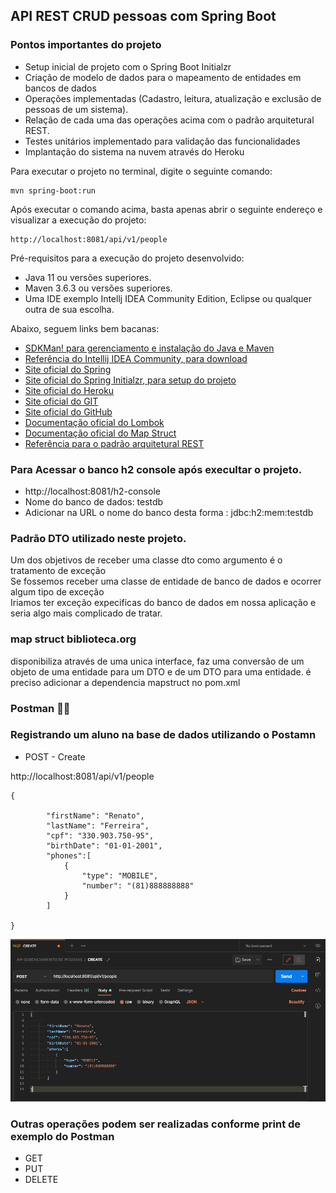 <h2>API REST CRUD pessoas com Spring Boot</h2>

### Pontos importantes do projeto
* Setup inicial de projeto com o Spring Boot Initialzr 
* Criação de modelo de dados para o mapeamento de entidades em bancos de dados
* Operações implementadas (Cadastro, leitura, atualização e exclusão de pessoas de um sistema).
* Relação de cada uma das operações acima com o padrão arquitetural REST.
* Testes unitários implementado para validação das funcionalidades
* Implantação do sistema na nuvem através do Heroku

Para executar o projeto no terminal, digite o seguinte comando:

```
mvn spring-boot:run 

```

Após executar o comando acima, basta apenas abrir o seguinte endereço e visualizar a execução do projeto:

```
http://localhost:8081/api/v1/people

```
Pré-requisitos para a execução do projeto desenvolvido:

* Java 11 ou versões superiores.
* Maven 3.6.3 ou versões superiores.
* Uma IDE exemplo Intellj IDEA Community Edition, Eclipse ou qualquer outra de sua escolha.

Abaixo, seguem links bem bacanas:

* [SDKMan! para gerenciamento e instalação do Java e Maven](https://sdkman.io/)
* [Referência do Intellij IDEA Community, para download](https://www.jetbrains.com/idea/download)
* [Site oficial do Spring](https://spring.io/)
* [Site oficial do Spring Initialzr, para setup do projeto](https://start.spring.io/)
* [Site oficial do Heroku](https://www.heroku.com/)
* [Site oficial do GIT](https://git-scm.com/)
* [Site oficial do GitHub](http://github.com/)
* [Documentação oficial do Lombok](https://projectlombok.org/)
* [Documentação oficial do Map Struct](https://mapstruct.org/)
* [Referência para o padrão arquitetural REST](https://restfulapi.net/)


### Para Acessar o banco h2 console após execultar o projeto.
* http://localhost:8081/h2-console  
* Nome do banco de dados: testdb
* Adicionar na URL o nome do banco desta forma : jdbc:h2:mem:testdb
### Padrão DTO utilizado neste projeto. 
Um dos objetivos de receber uma classe dto como argumento é o tratamento de exceção <br />
Se fossemos receber uma classe de entidade de banco de dados e ocorrer algum tipo de exceção <br />
Iriamos ter exceção expecificas do banco de dados em nossa aplicação e seria algo mais complicado de tratar. <br />

### map struct biblioteca.org
disponibiliza através de uma unica interface,  faz uma conversão de um objeto de uma entidade para um DTO e de um DTO para uma entidade.
é preciso adicionar a dependencia mapstruct no pom.xml


### Postman 🚀🚀

### Registrando um aluno na base de dados utilizando o Postamn 

* POST - Create 

http://localhost:8081/api/v1/people

```
{
      
        "firstName": "Renato",
        "lastName": "Ferreira",
        "cpf": "330.903.750-95",
        "birthDate": "01-01-2001",
        "phones":[
            {
                "type": "MOBILE",
                "number": "(81)888888888"
            }
        ]

}

```

 ![](https://github.com/renatoredes/api-rest-person/blob/main/screenshot/post.png)


### Outras operações podem ser realizadas conforme print de exemplo do Postman
* GET
* PUT
* DELETE
